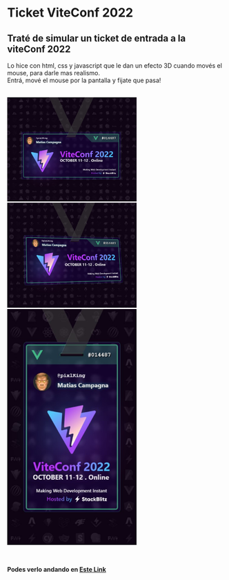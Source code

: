 # Ticket ViteConf 2022
## Traté de simular un ticket de entrada a la viteConf 2022

Lo hice con html, css y javascript que le dan un efecto 3D cuando movés el mouse, para darle mas realismo.
<br>
Entrá, mové el mouse por la pantalla y fijate que pasa!
<br>
<br>

<img src="./img/ticketcard-preview1.jpg" alt="Ticketcard imagen preview" width="300px" /><img src="./img/ticketcard-preview2.jpg" alt="Ticketcard imagen preview" width="300px" />
<br>
<img src="./img/ticketcard-preview3.jpg" alt="Ticketcard imagen preview" width="300px" />

<br>

**Podes verlo andando en [Este Link](https://pixlking.github.io/ticketcard/)**